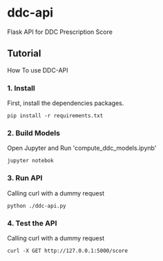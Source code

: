 ddc-api
==========

Flask API for DDC Prescription Score

Tutorial
------------

How To use DDC-API

### 1. Install

First, install the dependencies packages.
```
pip install -r requirements.txt
```

### 2. Build Models

Open Jupyter and Run 'compute_ddc_models.ipynb'
```
jupyter notebok
```

### 3. Run API

Calling curl with a dummy request
```
python ./ddc-api.py
```

### 4. Test the API

Calling curl with a dummy request
```
curl -X GET http://127.0.0.1:5000/score
```

